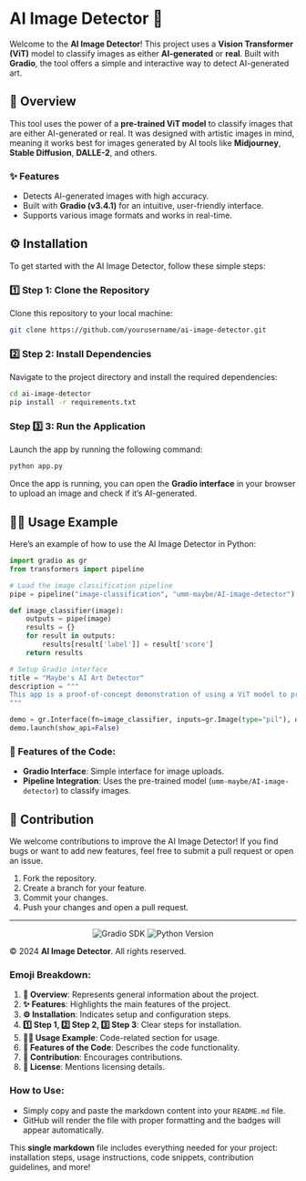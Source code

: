 # AI Image Detector 🚀

Welcome to the **AI Image Detector**! This project uses a **Vision Transformer (ViT)** model to classify images as either **AI-generated** or **real**. Built with **Gradio**, the tool offers a simple and interactive way to detect AI-generated art.

## 📖 Overview

This tool uses the power of a **pre-trained ViT model** to classify images that are either AI-generated or real. It was designed with artistic images in mind, meaning it works best for images generated by AI tools like **Midjourney**, **Stable Diffusion**, **DALLE-2**, and others.

### ✨ Features
- Detects AI-generated images with high accuracy.
- Built with **Gradio (v3.4.1)** for an intuitive, user-friendly interface.
- Supports various image formats and works in real-time.

## ⚙️ Installation

To get started with the AI Image Detector, follow these simple steps:

### 1️⃣ Step 1: Clone the Repository

Clone this repository to your local machine:

```bash
git clone https://github.com/yourusername/ai-image-detector.git
```

### 2️⃣ Step 2: Install Dependencies

Navigate to the project directory and install the required dependencies:

```bash
cd ai-image-detector
pip install -r requirements.txt
```

### Step 3️⃣ 3: Run the Application

Launch the app by running the following command:

```bash
python app.py
```

Once the app is running, you can open the **Gradio interface** in your browser to upload an image and check if it’s AI-generated.

## 🧑‍💻 Usage Example

Here’s an example of how to use the AI Image Detector in Python:

```python
import gradio as gr
from transformers import pipeline

# Load the image classification pipeline
pipe = pipeline("image-classification", "umm-maybe/AI-image-detector")

def image_classifier(image):
    outputs = pipe(image)
    results = {}
    for result in outputs:
        results[result['label']] = result['score']
    return results

# Setup Gradio interface
title = "Maybe's AI Art Detector"
description = """
This app is a proof-of-concept demonstration of using a ViT model to predict whether an artistic image was generated using AI.
"""

demo = gr.Interface(fn=image_classifier, inputs=gr.Image(type="pil"), outputs="label", title=title, description=description)
demo.launch(show_api=False)
```

### 📝 Features of the Code:
- **Gradio Interface**: Simple interface for image uploads.
- **Pipeline Integration**: Uses the pre-trained model (`umm-maybe/AI-image-detector`) to classify images.

## 🤝 Contribution


We welcome contributions to improve the AI Image Detector! If you find bugs or want to add new features, feel free to submit a pull request or open an issue.

1. Fork the repository.
2. Create a branch for your feature.
3. Commit your changes.
4. Push your changes and open a pull request.


---

<p align="center">
  <img src="https://img.shields.io/badge/SDK-Gradio%203.4.1-6a1b9a" alt="Gradio SDK" />
  <img src="https://img.shields.io/badge/Python-3.x-blue" alt="Python Version" />
</p>

&copy; 2024 **AI Image Detector**. All rights reserved.

### Emoji Breakdown:
1. **📖 Overview**: Represents general information about the project.
2. **✨ Features**: Highlights the main features of the project.
3. **⚙️ Installation**: Indicates setup and configuration steps.
4. **1️⃣ Step 1, 2️⃣ Step 2, 3️⃣ Step 3**: Clear steps for installation.
5. **🧑‍💻 Usage Example**: Code-related section for usage.
6. **📝 Features of the Code**: Describes the code functionality.
7. **🤝 Contribution**: Encourages contributions.
8. **📜 License**: Mentions licensing details.

### How to Use:
- Simply copy and paste the markdown content into your `README.md` file.
- GitHub will render the file with proper formatting and the badges will appear automatically.

This **single markdown** file includes everything needed for your project: installation steps, usage instructions, code snippets, contribution guidelines, and more!
